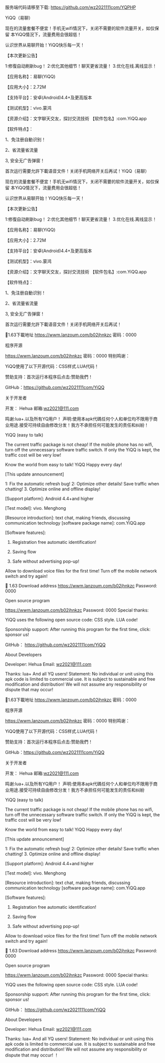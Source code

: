 服务端代码请移至下载:
https://github.com/wz2021111com/YQPHP

YiQQ（易聊）

现在的流量套餐不便宜！手机无wifi情況下，关闭不需要的软件流量开关，如仅保留 本YiQQ情況下，流量费用会很超低！

认识世界从易聊开始！YiQQ快乐每一天！


【本次更新公告】

1:修復自动刷新bug！ 2:优化其他细节！聊天更省流量！ 3.优化在线.离线显示！


【应用名称】：易聊(YiQQ)

【应用大小】：2.72M

【支持平台】：安卓(Android)4.4+及更高版本

【测试机型】：vivo.蒙鸿

【资源介绍】：文字聊天交友，探討交流技術
【软件包名】:com.YiQQ.app


【软件特点】：

1、免注册自動识别！

2、省流量省流量

3, 安全无广告弹窗！

首次运行需要允許下載语音文件！关闭手机网络开关后再试！YiQQ（易聊）

现在的流量套餐不便宜！手机无wifi情況下，关闭不需要的软件流量开关，如仅保留 本YiQQ情況下，流量费用会很超低！

认识世界从易聊开始！YiQQ快乐每一天！

【本次更新公告】

1:修復自动刷新bug！ 2:优化其他细节！聊天更省流量！ 3.优化在线.离线显示！

【应用名称】：易聊(YiQQ)

【应用大小】：2.72M

【支持平台】：安卓(Android)4.4+及更高版本

【测试机型】：vivo.蒙鸿

【资源介绍】：文字聊天交友，探討交流技術 【软件包名】:com.YiQQ.app

【软件特点】：

1、免注册自動识别！

2、省流量省流量

3, 安全无广告弹窗！

首次运行需要允許下載语音文件！关闭手机网络开关后再试！

🌹1.63下載地址 https://wwm.lanzoum.com/b02jhnkzc 密码：0000

程序开源

https://wwm.lanzoum.com/b02jhnkzc 密码：0000 特别鸣谢：

YiQQ使用了以下开源代码：CSS样式.LUA代码！

赞助支持：首次运行本程序后点击:赞助我們！

GitHub：https://github.com/wz2021111com/YiQQ

关于开发者

开发： Hehua 邮箱:wz2021@111.com

鸣谢:lua+.以及所有YQ用户！ 声明:使用本apk代碼任何个人和单位均不限用于商业用途.接受可持续自由修改分发！我方不承担任何可能发生的责任和纠紛！


YiQQ (easy to talk)

The current traffic package is not cheap! If the mobile phone has no wifi, turn off the unnecessary software traffic switch. If only the YiQQ is kept, the traffic cost will be very low!

Know the world from easy to talk! YiQQ Happy every day!

[This update announcement]

1: Fix the automatic refresh bug! 2: Optimize other details! Save traffic when chatting! 3. Optimize online and offline display!

[Application Name]: YiQQ

[Application size]: 2.72M

[Support platform]: Android 4.4+and higher

[Test model]: vivo. Menghong

[Resource introduction]: text chat, making friends, discussing communication technology [software package name]: com.YiQQ.app

[Software features]:

1. Registration free automatic identification!

2. Saving flow

3. Safe without advertising pop-up!

Allow to download voice files for the first time! Turn off the mobile network switch and try again!

🌹 1.63 Download address https://wwm.lanzoum.com/b02jhnkzc Password: 0000

Open source program

https://wwm.lanzoum.com/b02jhnkzc Password: 0000 Special thanks:

YiQQ uses the following open source code: CSS style. LUA code!

Sponsorship support: After running this program for the first time, click: sponsor us!

GitHub： https://github.com/wz2021111com/YiQQ

About Developers

Developer: Hehua Email: wz2021@111.com

Thanks: lua+ And all YQ users! Statement: No individual or unit using this apk code is limited to commercial use. It is subject to sustainable and free modification and distribution! We will not assume any responsibility or dispute that may occur!

🌹1.63下載地址 https://wwm.lanzoum.com/b02jhnkzc 密码：0000

程序开源

https://wwm.lanzoum.com/b02jhnkzc 密码：0000
特别鸣谢：

YiQQ使用了以下开源代码：CSS样式.LUA代码！

赞助支持：首次运行本程序后点击:赞助我們！

GitHub：https://github.com/wz2021111com/YiQQ

关于开发者

开发： Hehua
邮箱:wz2021@111.com

鸣谢:lua+.以及所有YQ用户！
声明:使用本apk代碼任何个人和单位均不限用于商业用途.接受可持续自由修改分发！我方不承担任何可能发生的责任和纠紛

YiQQ (easy to talk)

The current traffic package is not cheap! If the mobile phone has no wifi, turn off the unnecessary software traffic switch. If only the YiQQ is kept, the traffic cost will be very low!

Know the world from easy to talk! YiQQ Happy every day!

[This update announcement]

1: Fix the automatic refresh bug! 2: Optimize other details! Save traffic when chatting! 3. Optimize online and offline display!

[Application Name]: YiQQ

[Application size]: 2.72M

[Support platform]: Android 4.4+and higher

[Test model]: vivo. Menghong

[Resource introduction]: text chat, making friends, discussing communication technology [software package name]: com.YiQQ.app

[Software features]:

1. Registration free automatic identification!

2. Saving flow

3. Safe without advertising pop-up!

Allow to download voice files for the first time! Turn off the mobile network switch and try again!

🌹 1.63 Download address https://wwm.lanzoum.com/b02jhnkzc Password: 0000

Open source program

https://wwm.lanzoum.com/b02jhnkzc Password: 0000 Special thanks:

YiQQ uses the following open source code: CSS style. LUA code!

Sponsorship support: After running this program for the first time, click: sponsor us!

GitHub： https://github.com/wz2021111com/YiQQ

About Developers

Developer: Hehua Email: wz2021@111.com

Thanks: lua+ And all YQ users! Statement: No individual or unit using this apk code is limited to commercial use. It is subject to sustainable and free modification and distribution! We will not assume any responsibility or dispute that may occur!
！
